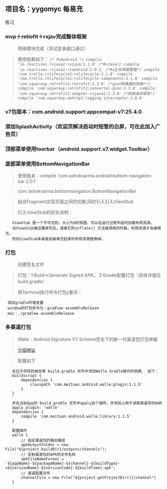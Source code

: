 ## 项目名：yygomyc 每易充 
练习

### mvp＋retiofit＋rxjav完成整体框架
   > 网络模块完成（测试登录接口通过）
   
   > 使用依赖如下：
    ```
     /* RxAndroid */
     compile 'io.reactivex.rxjava2:rxjava:2.1.0'
     /*RxJava*/
     compile 'io.reactivex.rxjava2:rxandroid:2.0.1'
     /*Rx生命周期管理*/
     compile 'com.trello.rxlifecycle2:rxlifecycle:2.1.0'
     compile 'com.trello.rxlifecycle2:rxlifecycle-components:2.1.0'
     compile 'com.squareup.retrofit2:retrofit:2.3.0'
     /*gson转换器的依赖**/
     compile 'com.squareup.retrofit2:converter-gson:2.3.0'
     compile 'com.squareup.retrofit2:adapter-rxjava2:2.3.0'
     /*网络请求框架*/
     compile 'com.squareup.okhttp3:logging-interceptor:3.8.0'
    ```
   
   
### v7包版本：com.android.support:appcompat-v7:25.4.0   

### 添加SplashActivity（欢迎页解决启动时短暂的白屏，可在此加入广告页）
   
### 顶部菜单使用toorbar（android.support.v7.widget.Toolbar）

### 底部菜单使用BottomNavigationBar

 > 使用版本：compile 'com.ashokvarma.android:bottom-navigation-bar:2.0.1' 
 
 > com.ashokvarma.bottomnavigation.BottomNavigationBar
 
 > 结合Fragment实现页面之间的切换,同时引入引入ViewStub
 
 > 引入ViewStub的好处说明：
 ```
    ViewStub 是一个不可见的，大小为0的视图，可以在运行过程中延时加载布局资源。
    当ViewStub被设置成可见，或者它的inflate() 方法被调用的时候，布局资源才会被填充，
    然后ViewStub本身就会被填充起来的布局资源替换掉。
  ```

### 打包
 > 创建签名文件
 
 > 打包：1:Build->Generate Signed APK。 2:Gradle配置打包（具体详细见build.gradle）
    
 > 用Terminal执行命令打包y要点：
   ```
    添加gradle环境变量
    window的打包命令为：gradlew assembleRelease
    mac：./gradlew assembleRelease
   ```                                   

### 多渠道打包
 > Walle：Android Signature V2 Scheme签名下的新一代渠道包打包神器
 
 > [介绍地址](https://tech.meituan.com/android-apk-v2-signature-scheme.html)
 
 > 配置如下
 ```
    在位于项目的根目录 build.gradle 文件中添加Walle Gradle插件的依赖， 如下：
    buildscript {
        dependencies {
            classpath 'com.meituan.android.walle:plugin:1.1.5'
        }
    }
    
    并在当前App的 build.gradle 文件中apply这个插件，并添加上用于读取渠道号的AAR
    apply plugin: 'walle'
    dependencies {
        compile 'com.meituan.android.walle:library:1.1.5'
    }
    
    配置插件
    walle {
        // 指定渠道包的输出路径
        apkOutputFolder = new File("${project.buildDir}/outputs/channels");
        // 定制渠道包的APK的文件名称
        apkFileNameFormat = '${appName}-${packageName}-${channel}-${buildType}-v${versionName}-${versionCode}-${buildTime}.apk';
        // 渠道配置文件
        channelFile = new File("${project.getProjectDir()}/channel")
    }
```